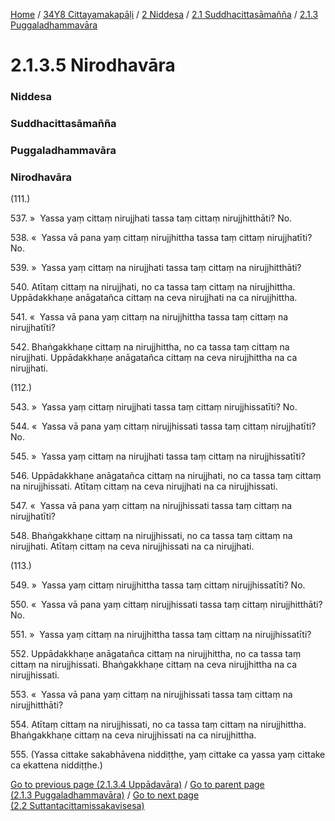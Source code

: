 
[Home](/) / [34Y8 Cittayamakapāḷi](/tipitaka/34Y8.md) / [2 Niddesa](/tipitaka/34Y8/2.md) / [2.1 Suddhacittasāmañña](/tipitaka/34Y8/2/2.1.md) / [2.1.3 Puggaladhammavāra](/tipitaka/34Y8/2/2.1/2.1.3.md)

# 2.1.3.5 Nirodhavāra

### Niddesa

### Suddhacittasāmañña

### Puggaladhammavāra

### Nirodhavāra

(111.)

537\. »  Yassa yaṃ cittaṃ nirujjhati tassa taṃ cittaṃ nirujjhitthāti? No.

538\. «  Yassa vā pana yaṃ cittaṃ nirujjhittha tassa taṃ cittaṃ nirujjhatīti? No.

539\. »  Yassa yaṃ cittaṃ na nirujjhati tassa taṃ cittaṃ na nirujjhitthāti?

540\. Atītaṃ cittaṃ na nirujjhati, no ca tassa taṃ cittaṃ na nirujjhittha. Uppādakkhaṇe anāgatañca cittaṃ na ceva nirujjhati na ca nirujjhittha.

541\. «  Yassa vā pana yaṃ cittaṃ na nirujjhittha tassa taṃ cittaṃ na nirujjhatīti?

542\. Bhaṅgakkhaṇe cittaṃ na nirujjhittha, no ca tassa taṃ cittaṃ na nirujjhati. Uppādakkhaṇe anāgatañca cittaṃ na ceva nirujjhittha na ca nirujjhati.

(112.)

543\. »  Yassa yaṃ cittaṃ nirujjhati tassa taṃ cittaṃ nirujjhissatīti? No.

544\. «  Yassa vā pana yaṃ cittaṃ nirujjhissati tassa taṃ cittaṃ nirujjhatīti? No.

545\. »  Yassa yaṃ cittaṃ na nirujjhati tassa taṃ cittaṃ na nirujjhissatīti?

546\. Uppādakkhaṇe anāgatañca cittaṃ na nirujjhati, no ca tassa taṃ cittaṃ na nirujjhissati. Atītaṃ cittaṃ na ceva nirujjhati na ca nirujjhissati.

547\. «  Yassa vā pana yaṃ cittaṃ na nirujjhissati tassa taṃ cittaṃ na nirujjhatīti?

548\. Bhaṅgakkhaṇe cittaṃ na nirujjhissati, no ca tassa taṃ cittaṃ na nirujjhati. Atītaṃ cittaṃ na ceva nirujjhissati na ca nirujjhati.

(113.)

549\. »  Yassa yaṃ cittaṃ nirujjhittha tassa taṃ cittaṃ nirujjhissatīti? No.

550\. «  Yassa vā pana yaṃ cittaṃ nirujjhissati tassa taṃ cittaṃ nirujjhitthāti? No.

551\. »  Yassa yaṃ cittaṃ na nirujjhittha tassa taṃ cittaṃ na nirujjhissatīti?

552\. Uppādakkhaṇe anāgatañca cittaṃ na nirujjhittha, no ca tassa taṃ cittaṃ na nirujjhissati. Bhaṅgakkhaṇe cittaṃ na ceva nirujjhittha na ca nirujjhissati.

553\. «  Yassa vā pana yaṃ cittaṃ na nirujjhissati tassa taṃ cittaṃ na nirujjhitthāti?

554\. Atītaṃ cittaṃ na nirujjhissati, no ca tassa taṃ cittaṃ na nirujjhittha. Bhaṅgakkhaṇe cittaṃ na ceva nirujjhissati na ca nirujjhittha.

555\. (Yassa cittake sakabhāvena niddiṭṭhe, yaṃ cittake ca yassa yaṃ cittake ca ekattena niddiṭṭhe.)

[Go to previous page (2.1.3.4 Uppādavāra)](/tipitaka/34Y8/2/2.1/2.1.3/2.1.3.4.md) / [Go to parent page (2.1.3 Puggaladhammavāra)](/tipitaka/34Y8/2/2.1/2.1.3.md) / [Go to next page (2.2 Suttantacittamissakavisesa)](/tipitaka/34Y8/2/2.2.md)


